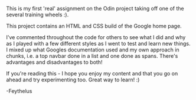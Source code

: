 
This is my first 'real' assignment on the Odin project taking off one of the several training wheels :).   

This project contains an HTML and CSS build of the Google home page.    

I've commented throughout the code for others to see what I did and why as I played with a few different styles as I went to test and learn new things. I mixed up what Googles documentation used and my own approach in chunks, i.e. a top navbar done in a list and one done as spans. There's advantages and disadvantages to both!

If you're reading this - I hope you enjoy my content and that you go on ahead and try experimenting too. Great way to learn! :)

-Feythelus
